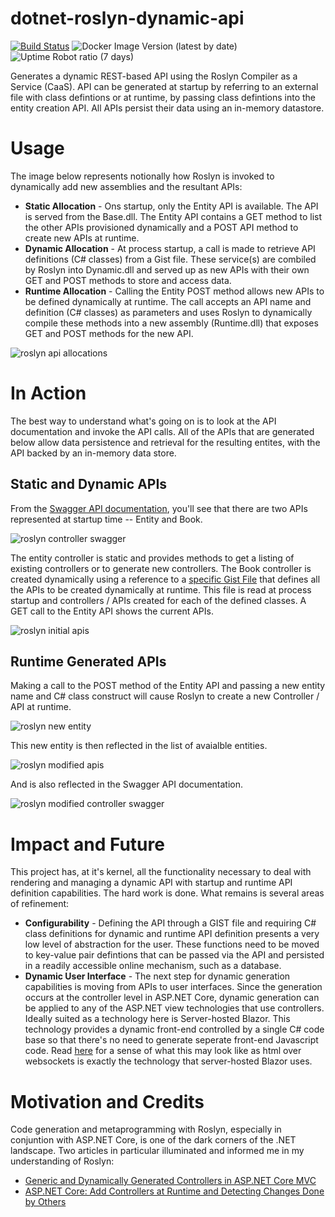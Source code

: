 # dotnet-roslyn-dynamic-api
[![Build Status](https://beckshome.visualstudio.com/dotnet-roslyn-dynamic-api/_apis/build/status/thbst16.dotnet-roslyn-dynamic-api?branchName=main)](https://beckshome.visualstudio.com/dotnet-roslyn-dynamic-api/_build/latest?definitionId=11&branchName=main)
![Docker Image Version (latest by date)](https://img.shields.io/docker/v/thbst16/dotnet-roslyn-dynamic-api?logo=docker)
![Uptime Robot ratio (7 days)](https://img.shields.io/uptimerobot/ratio/7/m790901767-85d03f7d5def916ca6337d96?logo=http)

Generates a dynamic REST-based API using the Roslyn Compiler as a Service (CaaS). API can be generated at startup by referring to an external file with class defintions or at runtime, by passing class defintions into the entity creation API. All APIs persist their data using an in-memory datastore.

# Usage

The image below represents notionally how Roslyn is invoked to dynamically add new assemblies and the resultant APIs:

* **Static Allocation** - Ons startup, only the Entity API is available. The API is served from the Base.dll. The Entity API contains a GET method to list the other APIs provisioned dynamically and a POST API method to create new APIs at runtime.
* **Dynamic Allocation** - At process startup, a call is made to retrieve API definitions (C# classes) from a Gist file. These service(s) are combiled by Roslyn into Dynamic.dll and served up as new APIs with their own GET and POST methods to store and access data.
* **Runtime Allocation** - Calling the Entity POST method allows new APIs to be defined dynamically at runtime. The call accepts an API name and definition (C# classes) as parameters and uses Roslyn to dynamically compile these methods into a new assembly (Runtime.dll) that exposes GET and POST methods for the new API.

![roslyn api allocations](https://s3.amazonaws.com/s3.beckshome.com/20220311-dotnet-roslyn-dynamic-api-allocations.jpg)

# In Action

The best way to understand what's going on is to look at the API documentation and invoke the API calls. All of the APIs that are generated below allow data persistence and retrieval for the resulting entites, with the API backed by an in-memory data store.

## Static and Dynamic APIs

From the [Swagger API documentation](https://dotnet-roslyn-dynamic-api.azurewebsites.net/swagger/index.html), you'll see that there are two APIs represented at startup time -- Entity and Book. 

![roslyn controller swagger](https://s3.amazonaws.com/s3.beckshome.com/20220312-dotnet-roslyn-dynamic-api-swagger.jpg)

The entity controller is static and provides methods to get a listing of existing controllers or to generate new controllers. The Book controller is created dynamically using a reference to a [specific Gist File](https://gist.github.com/thbst16/aabe3c9ed19f98b96572ca5dcb61d19d) that defines all the APIs to be created dynamically at runtime. This file is read at process startup and controllers / APIs created for each of the defined classes. A GET call to the Entity API shows the current APIs.

![roslyn initial apis](https://s3.amazonaws.com/s3.beckshome.com/20220312-dotnet-roslyn-dynamic-api-entities1.jpg)

## Runtime Generated APIs

Making a call to the POST method of the Entity API and passing a new entity name and C# class construct will cause Roslyn to create a new Controller / API at runtime.

![roslyn new entity](https://s3.amazonaws.com/s3.beckshome.com/20220312-dotnet-roslyn-dynamic-api-new-entity.jpg)

This new entity is then reflected in the list of avaialble entities.

![roslyn modified apis](https://s3.amazonaws.com/s3.beckshome.com/20220312-dotnet-roslyn-dynamic-api-entities2.jpg)

And is also reflected in the Swagger API documentation.

![roslyn modified controller swagger](https://s3.amazonaws.com/s3.beckshome.com/20220312-dotnet-roslyn-dynamic-api-swagger2.jpg)

# Impact and Future

This project has, at it's kernel, all the functionality necessary to deal with rendering and managing a dynamic API with startup and runtime API definition capabilities. The hard work is done. What remains is several areas of refinement:

* **Configurability** - Defining the API through a GIST file and requiring C# class definitions for dynamic and runtime API definition presents a very low level of abstraction for the user. These functions need to be moved to key-value pair defintions that can be passed via the API and persisted in a readily accessible online mechanism, such as a database.
* **Dynamic User Interface** - The next step for dynamic generation capabilities is moving from APIs to user interfaces. Since the generation occurs at the controller level in ASP.NET Core, dynamic generation can be applied to any of the ASP.NET view technologies that use controllers. Ideally suited as a technology here is Server-hosted Blazor. This technology provides a dynamic front-end controlled by a single C# code base so that there's no need to generate seperate front-end Javascript code. Read [here](https://alistapart.com/article/the-future-of-web-software-is-html-over-websockets/) for a sense of what this may look like as html over websockets is exactly the technology that server-hosted Blazor uses.

# Motivation and Credits

Code generation and metaprogramming with Roslyn, especially in conjuntion with ASP.NET Core, is one of the dark corners of the .NET landscape. Two articles in particular illuminated and informed me in my understanding of Roslyn:
* [Generic and Dynamically Generated Controllers in ASP.NET Core MVC](https://www.strathweb.com/2018/04/generic-and-dynamically-generated-controllers-in-asp-net-core-mvc/)
* [ASP.NET Core: Add Controllers at Runtime and Detecting Changes Done by Others](https://laptrinhx.com/asp-net-core-add-controllers-at-runtime-and-detecting-changes-done-by-others-2489525592/)